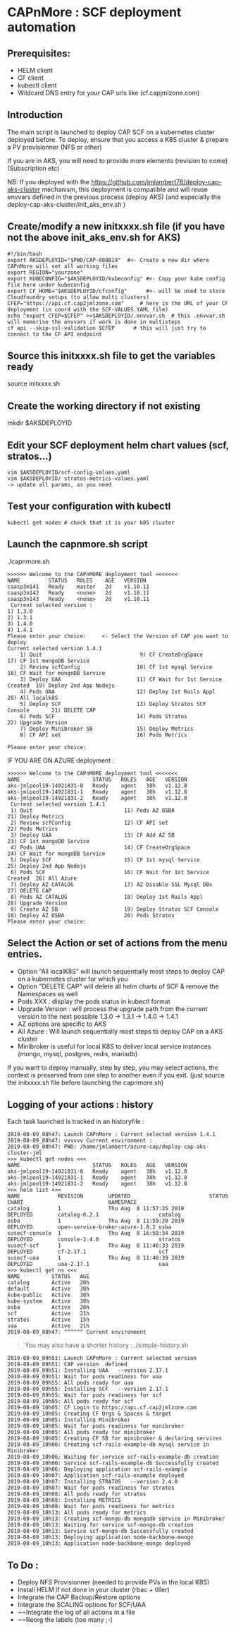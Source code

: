 # CAPnMore : SCF deployment automation

Prerequisites:
---
- HELM client
- CF client
- kubectl client
- Wildcard DNS entry for your CAP urls like (cf.capjmlzone.com)

Introduction
---
The main script is launched to deploy CAP SCF on a kubernetes cluster deployed before.
To deploy, ensure that you access a K8S cluster & prepare a PV provisionner (NFS or other)

If you are in AKS, you will need to provide more elements (revision to come) (Subscription etc)

NB: If you deployed with the https://github.com/jmlambert78/deploy-cap-aks-cluster mechanism, this deployment is compatible and will reuse envvars defined in the previous process (deploy AKS) (and especially the deploy-cap-aks-cluster/init_aks_env.sh )

Create/modify a new initxxxx.sh file (if you have not the above init_aks_env.sh for AKS)
------------------------------
```
#!/bin/bash
export AKSDEPLOYID="$PWD/CAP-080819"  #<- Create a new dir where CAPnMore will set all working files
export REGION="yourzone"
export KUBECONFIG="$AKSDEPLOYID/kubeconfig" #<- Copy your kube config file here under kubeconfig
export CF_HOME="$AKSDEPLOYID/cfconfig"      #<- will be used to store Cloudfoundry setups (to allow multi clusters)
CFEP="https://api.cf.cap2jmlzone.com"     # here is the URL of your CF deployment (in coord with the SCF-VALUES.YAML file)
echo "export CFEP=$CFEP" >>$AKSDEPLOYID/.envvar.sh  # this .envvar.sh will memorise the envvars if work is done in multisteps
cf api --skip-ssl-validation $CFEP      # this will just try to connect to the CF API endpoint
```
Source this initxxxx.sh file to get the variables ready
-------------------------------------------------------
source initxxxx.sh

Create the working directory if not existing
-------------------------------------------
mkdir $AKSDEPLOYID

Edit your SCF deployment helm chart values (scf, stratos...)
-----------
```
vim $AKSDEPLOYID/scf-config-values.yaml
vim $AKSDEPLOYID/ stratos-metrics-values.yaml
-> update all params, as you need
```
Test your configuration with kubectl
--------
```
kubectl get nodes # check that it is your k8S cluster
```
Launch the capnmore.sh script
-----
./capnmore.sh
```
>>>>>> Welcome to the CAPnMORE deployment tool <<<<<<<
NAME         STATUS   ROLES    AGE   VERSION
caasp3m141   Ready    master   2d    v1.10.11
caasp3n142   Ready    <none>   2d    v1.10.11
caasp3n143   Ready    <none>   2d    v1.10.11
 Current selected version : 
1) 1.3.0
2) 1.3.1
3) 1.4.0
4) 1.4.1
Please enter your choice:     <- Select the Version of CAP you want to deploy    
Current selected version 1.4.1
    1) Quit                               9) CF CreateOrgSpace                17) CF 1st mongoDB Service
    2) Review scfConfig                  10) CF 1st mysql Service             18) CF Wait for mongoDB Service
    3) Deploy UAA                        11) CF Wait for 1st Service Created  19) Deploy 2nd App Nodejs
    4) Pods UAA                          12) Deploy 1st Rails Appl            20) All localk8S
    5) Deploy SCF                        13) Deploy Stratos SCF Console       21) DELETE CAP
    6) Pods SCF                          14) Pods Stratos                     22) Upgrade Version
    7) Deploy Minibroker SB              15) Deploy Metrics
    8) CF API set                        16) Pods Metrics

Please enter your choice:
```
IF YOU ARE ON AZURE deployment :
```
>>>>>> Welcome to the CAPnMORE deployment tool <<<<<<<
NAME                       STATUS   ROLES   AGE   VERSION
aks-jmlpool19-14921831-0   Ready    agent   38h   v1.12.8
aks-jmlpool19-14921831-1   Ready    agent   38h   v1.12.8
aks-jmlpool19-14921831-2   Ready    agent   38h   v1.12.8
 Current selected version 1.4.1
 1) Quit                             11) Pods AZ OSBA                     21) Deploy Metrics
 2) Review scfConfig                 12) CF API set                       22) Pods Metrics
 3) Deploy UAA                       13) CF Add AZ SB                     23) CF 1st mongoDB Service
 4) Pods UAA                         14) CF CreateOrgSpace                24) CF Wait for mongoDB Service
 5) Deploy SCF                       15) CF 1st mysql Service             25) Deploy 2nd App Nodejs
 6) Pods SCF                         16) CF Wait for 1st Service Created  26) All Azure
 7) Deploy AZ CATALOG                17) AZ Disable SSL Mysql DBs         27) DELETE CAP
 8) Pods AZ CATALOG                  18) Deploy 1st Rails Appl            28) Upgrade Version
 9) Create AZ SB                     19) Deploy Stratos SCF Console
10) Deploy AZ OSBA                   20) Pods Stratos
Please enter your choice:
```

Select the Action or set of actions from the menu entries.
----

- Option "All localK8S" will launch sequentially most steps to deploy CAP on a kubernetes cluster for which you 
- Option "DELETE CAP" will delete all helm charts of SCF & remove the Namespaces as well
- Pods XXX : display the pods status in kubectl format
- Upgrade Version : will process the upgrade path from the current version to the next possible
    1.3.0 -> 1.3.1 -> 1.4.0 -> 1.4.1
- AZ options are specific to AKS
- All Azure : Will launch sequentially most steps to deploy CAP on a AKS cluster
- Minibroker is useful for local K8S to deliver local service instances (mongo, mysql, postgres, redis, mariadb)

If you want to deploy manually, step by step, you may select actions, the context is preserved from one step to another even if you exit. (just source the initxxxx.sh file before launching the capnmore.sh)

Logging of your actions : history
---
Each task launched is tracked in an historyfile : 

```
2019-08-09_08h47: Launch CAPnMore : Current selected version 1.4.1
2019-08-09_08h47: vvvvvv Current environment :
2019-08-09_08h47: PWD: /home/jmlambert/azure-cap/deploy-cap-aks-cluster-jml
>>> kubectl get nodes <<<
NAME                       STATUS   ROLES   AGE   VERSION
aks-jmlpool19-14921831-0   Ready    agent   38h   v1.12.8
aks-jmlpool19-14921831-1   Ready    agent   38h   v1.12.8
aks-jmlpool19-14921831-2   Ready    agent   38h   v1.12.8
>>> helm list <<<
NAME            REVISION        UPDATED                         STATUS          CHART                           NAMESPACE
catalog         1               Thu Aug  8 11:57:25 2019        DEPLOYED        catalog-0.2.1                   catalog
osba            1               Thu Aug  8 11:59:20 2019        DEPLOYED        open-service-broker-azure-1.8.2 osba
susecf-console  1               Thu Aug  8 16:58:34 2019        DEPLOYED        console-2.4.0                   stratos
susecf-scf      1               Thu Aug  8 11:46:33 2019        DEPLOYED        cf-2.17.1                       scf
susecf-uaa      1               Thu Aug  8 11:40:39 2019        DEPLOYED        uaa-2.17.1                      uaa
>>> kubectl get ns <<<
NAME          STATUS   AGE
catalog       Active   20h
default       Active   38h
kube-public   Active   38h
kube-system   Active   38h
osba          Active   20h
scf           Active   21h
stratos       Active   15h
uaa           Active   21h
2019-08-09_08h47: ^^^^^^ Current environment
```    
> You may also have a shorter history : ./simple-history.sh
```
2019-08-09_09h51: Launch CAPnMore : Current selected version
2019-08-09_09h51: CAP version  defined
2019-08-09_09h51: Installing UAA   --version 2.17.1
2019-08-09_09h51: Wait for pods readiness for uaa
2019-08-09_09h55: All pods ready for uaa
2019-08-09_09h55: Installing SCF   --version 2.17.1
2019-08-09_09h55: Wait for pods readiness for scf
2019-08-09_10h05: All pods ready for scf
2019-08-09_10h05: CF Login to https://api.cf.cap2jmlzone.com
2019-08-09_10h05: Creating CF Orgs & Spaces & target
2019-08-09_10h05: Installing Minibroker
2019-08-09_10h05: Wait for pods readiness for minibroker
2019-08-09_10h05: All pods ready for minibroker
2019-08-09_10h05: Creating CF SB for minibroker & declaring services
2019-08-09_10h06: Creating scf-rails-example-db mysql service in Minibroker
2019-08-09_10h06: Waiting for service scf-rails-example-db creation
2019-08-09_10h06: Service scf-rails-example-db Successfully created
2019-08-09_10h06: Deploying application scf-rails-example
2019-08-09_10h07: Application scf-rails-example deployed
2019-08-09_10h07: Installing STRATOS   --version 2.4.0
2019-08-09_10h07: Wait for pods readiness for stratos
2019-08-09_10h08: All pods ready for stratos
2019-08-09_10h08: Installing METRICS
2019-08-09_10h08: Wait for pods readiness for metrics
2019-08-09_10h13: All pods ready for metrics
2019-08-09_10h13: Creating scf-mongo-db mongodb service in Minibroker
2019-08-09_10h13: Waiting for service scf-mongo-db creation
2019-08-09_10h13: Service scf-mongo-db Successfully created
2019-08-09_10h13: Deploying application node-backbone-mongo
2019-08-09_10h13: Application node-backbone-mongo deployed
```




To Do :
----
- Deploy NFS Provisionner (needed to provide PVs in the local K8S)
- Install HELM if not done in your cluster (rbac + tiller)
- Integrate the CAP Backup/Restore options
- Integrate the SCALING options for SCF/UAA
- ~~Integrate the log of all actions in a file 
- ~~Reorg the labels (too many ;-)


